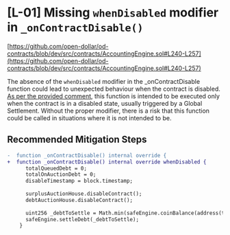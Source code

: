 # [L-01] Missing `whenDisabled` modifier in `_onContractDisable()`
[https://github.com/open-dollar/od-contracts/blob/dev/src/contracts/AccountingEngine.sol#L240-L257](https://github.com/open-dollar/od-contracts/blob/dev/src/contracts/AccountingEngine.sol#L240-L257)

The absence of the `whenDisabled` modifier in the _onContractDisable function could lead to unexpected behaviour when the contract is disabled. [As per the provided comment](https://github.com/open-dollar/od-contracts/blob/dev/src/contracts/AccountingEngine.sol#L241), this function is intended to be executed only when the contract is in a disabled state, usually triggered by a Global Settlement. Without the proper modifier, there is a risk that this function could be called in situations where it is not intended to be.
## Recommended Mitigation Steps
````diff
-  function _onContractDisable() internal override {
+  function _onContractDisable() internal override whenDisabled {
      totalQueuedDebt = 0;
      totalOnAuctionDebt = 0;
      disableTimestamp = block.timestamp;
  
      surplusAuctionHouse.disableContract();
      debtAuctionHouse.disableContract();
  
      uint256 _debtToSettle = Math.min(safeEngine.coinBalance(address(this)), safeEngine.debtBalance(address(this)));
      safeEngine.settleDebt(_debtToSettle);
    }
````
